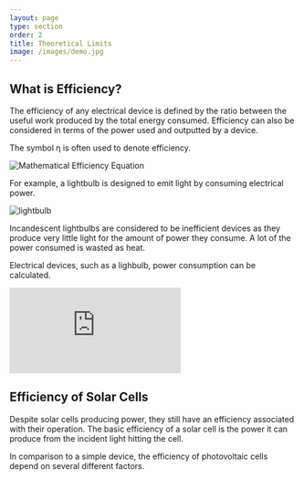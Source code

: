 ```yaml
---
layout: page
type: section
order: 2
title: Theoretical Limits
image: /images/demo.jpg
---
```


## What is Efficiency?

The efficiency of any electrical device is defined by the ratio between the useful work produced by the total energy consumed. Efficiency can also be considered in terms of the power used and outputted by a device. 

The symbol η is often used to denote efficiency.

![Mathematical Efficiency Equation](https://latex.codecogs.com/gif.latex?\eta&space;=\frac{W_{out}}{W_{in}}=\frac{P_{out}}{P_{in}}&space;\quad\quad&space;\eta&space;<&space;1)

For example, a lightbulb is designed to emit light by consuming electrical power.

![lightbulb](../../images/demo.jpg)

Incandescent lightbulbs are considered to be inefficient devices as they produce very little light for the amount of power they consume. A lot of the power consumed is wasted as heat.

Electrical devices, such as a lighbulb, power consumption can be calculated.

![Electrical Power Equation](https://latex.codecogs.com/gif.latex?P=VI)


## Efficiency of Solar Cells

Despite solar cells producing power, they still have an efficiency associated with their operation. The basic efficiency of a solar cell is the power it can produce from the incident light hitting the cell.

In comparison to a simple device, the efficiency of photovoltaic cells depend on several different factors.

